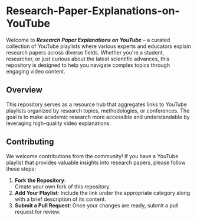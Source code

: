 # Research-Paper-Explanations-on-YouTube
Welcome to **_Research Paper Explanations on YouTube_** – a curated collection of YouTube playlists where various experts and educators explain research papers across diverse fields. Whether you're a student, researcher, or just curious about the latest scientific advances, this repository is designed to help you navigate complex topics through engaging video content.
## Overview
This repository serves as a resource hub that aggregates links to YouTube playlists organized by research topics, methodologies, or conferences. The goal is to make academic research more accessible and understandable by leveraging high-quality video explanations.
## Contributing
We welcome contributions from the community! If you have a YouTube playlist that provides valuable insights into research papers, please follow these steps:
1. **Fork the Repository**:<br>Create your own fork of this repository.
3. **Add Your Playlist**:
Include the link under the appropriate category along with a brief description of its content.
4. **Submit a Pull Request**:
Once your changes are ready, submit a pull request for review.

 

